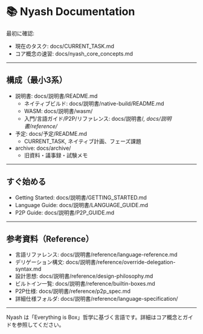 # 📚 Nyash Documentation

最初に確認:
- 現在のタスク: docs/CURRENT_TASK.md
- コア概念の速習: docs/nyash_core_concepts.md

---

## 構成（最小3系）
- 説明書: docs/説明書/README.md
  - ネイティブビルド: docs/説明書/native-build/README.md
  - WASM: docs/説明書/wasm/
  - 入門/言語ガイド/P2P/リファレンス: docs/説明書/*, docs/説明書/reference/*
- 予定: docs/予定/README.md
  - CURRENT_TASK, ネイティブ計画、フェーズ課題
- archive: docs/archive/
  - 旧資料・議事録・試験メモ

---

## すぐ始める
- Getting Started: docs/説明書/GETTING_STARTED.md
- Language Guide: docs/説明書/LANGUAGE_GUIDE.md
- P2P Guide: docs/説明書/P2P_GUIDE.md

---

## 参考資料（Reference）
- 言語リファレンス: docs/説明書/reference/language-reference.md
- デリゲーション構文: docs/説明書/reference/override-delegation-syntax.md
- 設計思想: docs/説明書/reference/design-philosophy.md
- ビルトイン一覧: docs/説明書/reference/builtin-boxes.md
- P2P仕様: docs/説明書/reference/p2p_spec.md
- 詳細仕様フォルダ: docs/説明書/reference/language-specification/

---

Nyash は「Everything is Box」哲学に基づく言語です。詳細はコア概念とガイドを参照してください。
